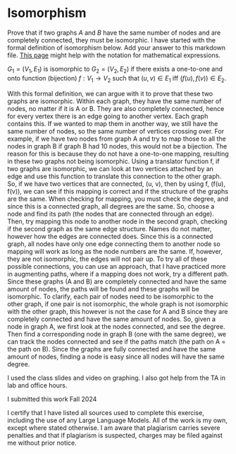 # Isomorphism

Prove that if two graphs $A$ and $B$ have the same number of nodes and are
completely connected, they must be isomorphic. I have started with the formal
definition of isomorphism below. Add your answer to this markdown file. [This
page](https://docs.github.com/en/get-started/writing-on-github/working-with-advanced-formatting/writing-mathematical-expressions)
might help with the notation for mathematical expressions.

$G_1=(V_1 , E_1)$ is isomorphic to $G_2 = (V_2, E_2)$ if there exists a
one-to-one and onto function (bijection) $f: V_1 \rightarrow V_2$ such that $(u,v)
\in E_1$ iff $(f(u),f(v)) \in E_2$.

With this formal definition, we can argue with it to prove that these two graphs are isomorphic. Within each graph, they have the same number of nodes, no matter if it is A or B. They are also completely connected, hence for every vertex there is an edge going to another vertex. Each graph contains this. If we wanted to map them in another way, we still have the same number of nodes, so the same number of vertices crossing over. For example, if we have two nodes from graph A and try to map those to all the nodes in graph B if graph B had 10 nodes, this would not be a bijection. The reason for this is because they do not have a one-to-one mapping, resulting in these two graphs not being isomorphic. Using a translator function f, if two graphs are isomorphic, we can look at two vertices attached by an edge and use this function to translate this connection to the other graph. So, if we have two vertices that are connected, (u, v), then by using f, (f(u), f(v)), we can see if this mapping is correct and if the structure of the graphs are the same. When checking for mapping, you must check the degree, and since this is a connected graph, all degrees are the same. So, choose a node and find its path (the nodes that are connected through an edge). Then, try mapping this node to another node in the second graph, checking if the second graph as the same edge structure. Names do not matter, however how the edges are connected does. Since this is a connected graph, all nodes have only one edge connecting them to another node so mapping will work as long as the node numbers are the same. If, however, they are not isomorphic, the edges will not pair up. To try all of these possible connections, you can use an approach, that I have practiced more in augmenting paths, where if a mapping does not work, try a different path. Since these graphs (A and B) are completely connected and have the same amount of nodes, the paths will be found and these graphs will be isomorphic. To clarify, each pair of nodes need to be isomorphic to the other graph, if one pair is not isomorphic, the whole graph is not isomorphic with the other graph, this however is not the case for A and B since they are completely connected and have the same amount of nodes. So, given a node in graph A, we first look at the nodes connected, and see the degree. Then find a corresponding node in graph B (one with the same degree), we can track the nodes  connected and see if the paths match (the path on A = the path on B). Since the graphs are fully connected and have the same amount of nodes, finding a node is easy since all nodes will have the same degree. 

I used the class slides and video on graphing. I also got help from the TA in lab and office hours.

I submitted this work Fall 2024

I certify that I have listed all sources used to complete this exercise, including the use of any Large Language Models. All of the work is my own, except where stated otherwise. I am aware that plagiarism carries severe penalties and that if plagiarism is suspected, charges may be filed against me without prior notice.
